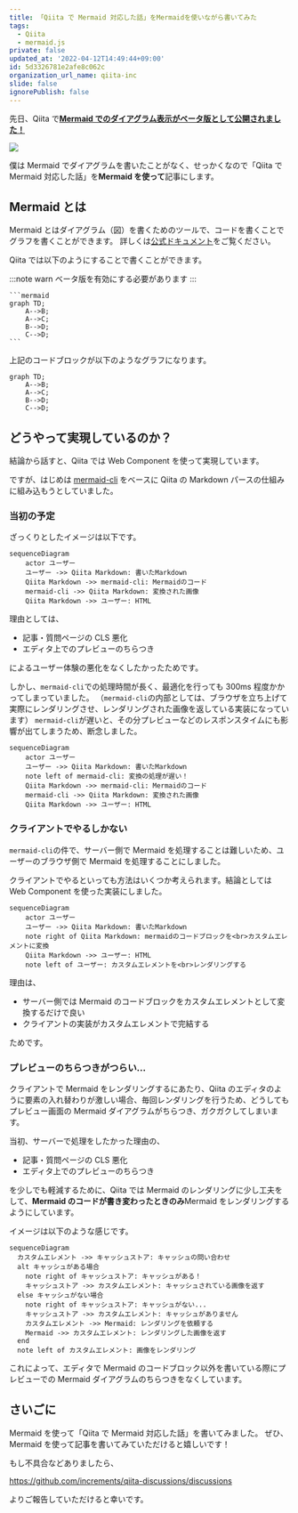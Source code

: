 ```yaml
---
title: 「Qiita で Mermaid 対応した話」をMermaidを使いながら書いてみた
tags:
  - Qiita
  - mermaid.js
private: false
updated_at: '2022-04-12T14:49:44+09:00'
id: 5d3326781e2afe8c062c
organization_url_name: qiita-inc
slide: false
ignorePublish: false
---
```

先日、Qiita で[**Mermaid でのダイアグラム表示がベータ版として公開されました！**](https://qiita.com/release-notes#2022-03-28)

[![](https://qiita-image-store.s3.ap-northeast-1.amazonaws.com/0/352836/d1675a28-e952-c037-59d0-bed50ad4788d.png)](https://qiita.com/release-notes#2022-03-28)

僕は Mermaid でダイアグラムを書いたことがなく、せっかくなので「Qiita で Mermaid 対応した話」を**Mermaid を使って**記事にします。

## Mermaid とは

Mermaid とはダイアグラム（図）を書くためのツールで、コードを書くことでグラフを書くことができます。
詳しくは[公式ドキュメント](https://mermaid-js.github.io/mermaid/#/)をご覧ください。

Qiita では以下のようにすることで書くことができます。

:::note warn
ベータ版を有効にする必要があります
:::

    ```mermaid
    graph TD;
        A-->B;
        A-->C;
        B-->D;
        C-->D;
    ```

上記のコードブロックが以下のようなグラフになります。

```mermaid
graph TD;
    A-->B;
    A-->C;
    B-->D;
    C-->D;
```

## どうやって実現しているのか？

結論から話すと、Qiita では Web Component を使って実現しています。

ですが、はじめは [mermaid-cli](https://github.com/mermaidjs/mermaid.cli) をベースに Qiita の Markdown パースの仕組みに組み込もうとしていました。

### 当初の予定

ざっくりとしたイメージは以下です。

```mermaid
sequenceDiagram
    actor ユーザー
    ユーザー ->> Qiita Markdown: 書いたMarkdown
    Qiita Markdown ->> mermaid-cli: Mermaidのコード
    mermaid-cli ->> Qiita Markdown: 変換された画像
    Qiita Markdown ->> ユーザー: HTML
```

理由としては、

- 記事・質問ページの CLS 悪化
- エディタ上でのプレビューのちらつき

によるユーザー体験の悪化をなくしたかったためです。

しかし、`mermaid-cli`での処理時間が長く、最適化を行っても 300ms 程度かかってしまっていました。
（`mermaid-cli`の内部としては、ブラウザを立ち上げて実際にレンダリングさせ、レンダリングされた画像を返している実装になっています）
`mermaid-cli`が遅いと、その分プレビューなどのレスポンスタイムにも影響が出てしまうため、断念しました。

```mermaid
sequenceDiagram
    actor ユーザー
    ユーザー ->> Qiita Markdown: 書いたMarkdown
    note left of mermaid-cli: 変換の処理が遅い！
    Qiita Markdown ->> mermaid-cli: Mermaidのコード
    mermaid-cli ->> Qiita Markdown: 変換された画像
    Qiita Markdown ->> ユーザー: HTML
```

### クライアントでやるしかない

`mermaid-cli`の件で、サーバー側で Mermaid を処理することは難しいため、ユーザーのブラウザ側で Mermaid を処理することにしました。

クライアントでやるといっても方法はいくつか考えられます。結論としては Web Component を使った実装にしました。

```mermaid
sequenceDiagram
    actor ユーザー
    ユーザー ->> Qiita Markdown: 書いたMarkdown
    note right of Qiita Markdown: mermaidのコードブロックを<br>カスタムエレメントに変換
    Qiita Markdown ->> ユーザー: HTML
    note left of ユーザー: カスタムエレメントを<br>レンダリングする
```

理由は、

- サーバー側では Mermaid のコードブロックをカスタムエレメントとして変換するだけで良い
- クライアントの実装がカスタムエレメントで完結する

ためです。

### プレビューのちらつきがつらい...

クライアントで Mermaid をレンダリングするにあたり、Qiita のエディタのように要素の入れ替わりが激しい場合、毎回レンダリングを行うため、どうしてもプレビュー画面の Mermaid ダイアグラムがちらつき、ガクガクしてしまいます。

当初、サーバーで処理をしたかった理由の、

- 記事・質問ページの CLS 悪化
- エディタ上でのプレビューのちらつき

を少しでも軽減するために、Qiita では Mermaid のレンダリングに少し工夫をして、**Mermaid のコードが書き変わったときのみ**Mermaid をレンダリングするようにしています。

イメージは以下のような感じです。

```mermaid
sequenceDiagram
  カスタムエレメント ->> キャッシュストア: キャッシュの問い合わせ
  alt キャッシュがある場合
    note right of キャッシュストア: キャッシュがある！
    キャッシュストア ->> カスタムエレメント: キャッシュされている画像を返す
  else キャッシュがない場合
    note right of キャッシュストア: キャッシュがない...
    キャッシュストア ->> カスタムエレメント: キャッシュがありません
    カスタムエレメント ->> Mermaid: レンダリングを依頼する
    Mermaid ->> カスタムエレメント: レンダリングした画像を返す
  end
  note left of カスタムエレメント: 画像をレンダリング
```

これによって、エディタで Mermaid のコードブロック以外を書いている際にプレビューでの Mermaid ダイアグラムのちらつきをなくしています。

## さいごに

Mermaid を使って「Qiita で Mermaid 対応した話」を書いてみました。
ぜひ、Mermaid を使って記事を書いてみていただけると嬉しいです！

もし不具合などありましたら、

https://github.com/increments/qiita-discussions/discussions

よりご報告していただけると幸いです。
